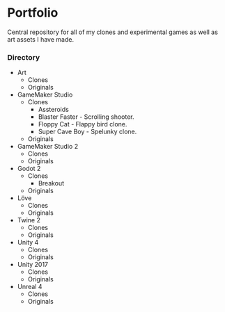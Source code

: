 # Portfolio
Central repository for all of my clones and experimental games as well as art assets I have made.


### Directory
* Art
    * Clones
    * Originals
* GameMaker Studio
    * Clones
        * Assteroids
        * Blaster Faster - Scrolling shooter.
        * Floppy Cat - Flappy bird clone.
        * Super Cave Boy - Spelunky clone. 
    * Originals
* GameMaker Studio 2
    * Clones
    * Originals
* Godot 2
    * Clones
        * Breakout
    * Originals
* Löve
    * Clones
    * Originals
* Twine 2
    * Clones
    * Originals
* Unity 4
    * Clones
    * Originals
* Unity 2017
    * Clones
    * Originals
* Unreal 4
    * Clones
    * Originals
